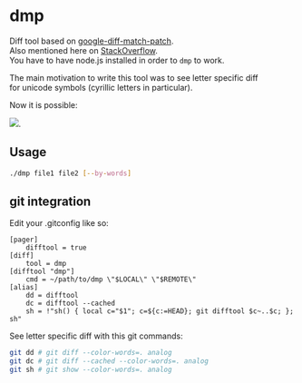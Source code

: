 # dmp
Diff tool based on [google-diff-match-patch](http://code.google.com/p/google-diff-match-patch/).  
Also mentioned here on [StackOverflow](https://stackoverflow.com/a/29521455/449345).  
You have to have node.js installed in order to `dmp` to work.

The main motivation to write this tool was to see letter specific diff  
for unicode symbols (cyrillic letters in particular).

Now it is possible:

![](https://s3.amazonaws.com/f.cl.ly/items/3l0k1E2305132p103X1y/Screen%20Shot%202015-04-08%20at%2020.19.34.png).

## Usage
```sh
./dmp file1 file2 [--by-words]
```

## git integration
Edit your .gitconfig like so:
```
[pager]
    difftool = true
[diff]
    tool = dmp
[difftool "dmp"]
    cmd = ~/path/to/dmp \"$LOCAL\" \"$REMOTE\"
[alias]
    dd = difftool
    dc = difftool --cached
    sh = !"sh() { local c="$1"; c=${c:=HEAD}; git difftool $c~..$c; }; sh"
```

See letter specific diff with this git commands:
```sh
git dd # git diff --color-words=. analog
git dc # git diff --cached --color-words=. analog
git sh # git show --color-words=. analog
```
